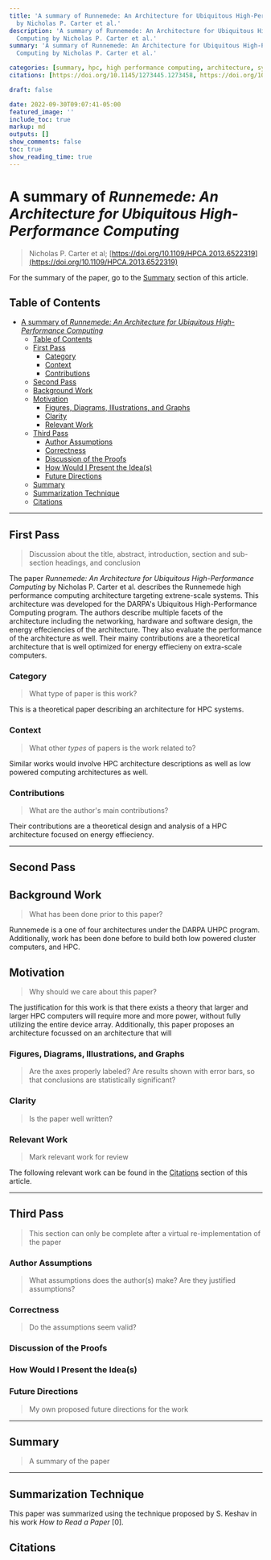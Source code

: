 ```yaml
---
title: 'A summary of Runnemede: An Architecture for Ubiquitous High-Performance Computing
  by Nicholas P. Carter et al.'
description: 'A summary of Runnemede: An Architecture for Ubiquitous High-Performance
  Computing by Nicholas P. Carter et al.'
summary: 'A summary of Runnemede: An Architecture for Ubiquitous High-Performance
  Computing by Nicholas P. Carter et al.'

categories: [summary, hpc, high performance computing, architecture, systems]
citations: [https://doi.org/10.1145/1273445.1273458, https://doi.org/10.1109/HPCA.2013.6522319]

draft: false

date: 2022-09-30T09:07:41-05:00
featured_image: ''
include_toc: true
markup: md
outputs: []
show_comments: false
toc: true
show_reading_time: true
---
```


# A summary of *Runnemede: An Architecture for Ubiquitous High-Performance Computing*

> Nicholas P. Carter et al;
> [https://doi.org/10.1109/HPCA.2013.6522319](https://doi.org/10.1109/HPCA.2013.6522319)

For the summary of the paper, go to the [Summary](#summary) section of this
article.

## Table of Contents

- [A summary of *Runnemede: An Architecture for Ubiquitous High-Performance Computing*](#a-summary-of-runnemede-an-architecture-for-ubiquitous-high-performance-computing)
  - [Table of Contents](#table-of-contents)
  - [First Pass](#first-pass)
    - [Category](#category)
    - [Context](#context)
    - [Contributions](#contributions)
  - [Second Pass](#second-pass)
  - [Background Work](#background-work)
  - [Motivation](#motivation)
    - [Figures, Diagrams, Illustrations, and Graphs](#figures-diagrams-illustrations-and-graphs)
    - [Clarity](#clarity)
    - [Relevant Work](#relevant-work)
  - [Third Pass](#third-pass)
    - [Author Assumptions](#author-assumptions)
    - [Correctness](#correctness)
    - [Discussion of the Proofs](#discussion-of-the-proofs)
    - [How Would I Present the Idea(s)](#how-would-i-present-the-ideas)
    - [Future Directions](#future-directions)
  - [Summary](#summary)
  - [Summarization Technique](#summarization-technique)
  - [Citations](#citations)

______________________________________________________________________

## First Pass

> Discussion about the title, abstract, introduction, section and sub-section
> headings, and conclusion

The paper *Runnemede: An Architecture for Ubiquitous High-Performance Computing*
by Nicholas P. Carter et al. describes the Runnemede high performance computing
architecture targeting extrene-scale systems. This architecture was developed
for the DARPA's Ubiquitous High-Performance Computing program. The authors
describe multiple facets of the architecture including the networking, hardware
and software design, the energy effeciencies of the architecture. They also
evaluate the performance of the architecture as well. Their mainy contributions
are a theoretical architecture that is well optimized for energy effiecieny on
extra-scale computers.

### Category

> What type of paper is this work?

This is a theoretical paper describing an architecture for HPC systems.

### Context

> What other *types* of papers is the work related to?

Similar works would involve HPC architecture descriptions as well as low powered
computing architectures as well.

### Contributions

> What are the author's main contributions?

Their contributions are a theoretical design and analysis of a HPC architecture
focused on energy effieciency.

______________________________________________________________________

## Second Pass

## Background Work

> What has been done prior to this paper?

Runnemede is a one of four architectures under the DARPA UHPC program.
Additionally, work has been done before to build both low powered cluster
computers, and HPC.

## Motivation

> Why should we care about this paper?

The justification for this work is that there exists a theory that larger and
larger HPC computers will require more and more power, without fully utilizing
the entire device array. Additionally, this paper proposes an architecture
focussed on an architecture that will

### Figures, Diagrams, Illustrations, and Graphs

> Are the axes properly labeled? Are results shown with error bars, so that
> conclusions are statistically significant?

### Clarity

> Is the paper well written?

### Relevant Work

> Mark relevant work for review

The following relevant work can be found in the [Citations](#citations) section
of this article.

______________________________________________________________________

## Third Pass

> This section can only be complete after a virtual re-implementation of the
> paper

### Author Assumptions

> What assumptions does the author(s) make? Are they justified assumptions?

### Correctness

> Do the assumptions seem valid?

### Discussion of the Proofs

### How Would I Present the Idea(s)

### Future Directions

> My own proposed future directions for the work

______________________________________________________________________

## Summary

> A summary of the paper

______________________________________________________________________

## Summarization Technique

This paper was summarized using the technique proposed by S. Keshav in his work
*How to Read a Paper* \[0\].

## Citations
